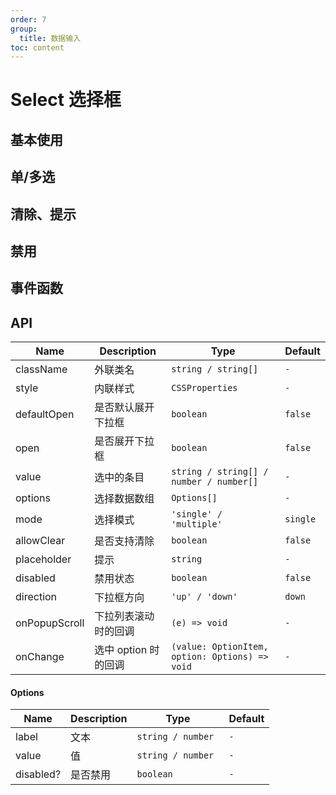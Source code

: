 ```yaml
---
order: 7
group:
  title: 数据输入
toc: content
---
```


# Select 选择框

<!-- <code src="./demos/ref.tsx"></code> -->

## 基本使用

<code src="./demos/basic.tsx"></code>

## 单/多选

<code src="./demos/mode.tsx"></code>

## 清除、提示

<code src="./demos/clear.tsx"></code>

## 禁用

<code src="./demos/disabled.tsx"></code>

## 事件函数

<code src="./demos/api.tsx"></code>

## API

| Name          | Description          | Type                                           | Default  |
| ------------- | -------------------- | ---------------------------------------------- | -------- |
| className     | 外联类名             | `string / string[]`                            | `-`      |
| style         | 内联样式             | `CSSProperties `                               | `-`      |
| defaultOpen   | 是否默认展开下拉框   | `boolean`                                      | `false`  |
| open          | 是否展开下拉框       | `boolean`                                      | `false`  |
| value         | 选中的条目           | `string / string[] / number / number[]`        | `-`      |
| options       | 选择数据数组         | `Options[]`                                    | `-`      |
| mode          | 选择模式             | `'single' / 'multiple'`                        | `single` |
| allowClear    | 是否支持清除         | `boolean`                                      | `false`  |
| placeholder   | 提示                 | `string`                                       | `-`      |
| disabled      | 禁用状态             | `boolean `                                     | `false`  |
| direction     | 下拉框方向           | `'up' / 'down'`                                | `down`   |
| onPopupScroll | 下拉列表滚动时的回调 | `(e) => void `                                 | `-`      |
| onChange      | 选中 option 时的回调 | `(value: OptionItem, option: Options) => void` | `-`      |

#### Options

| Name      | Description | Type               | Default |
| --------- | ----------- | ------------------ | ------- |
| label     | 文本        | `string / number`  | `-`     |
| value     | 值          | `string / number ` | `-`     |
| disabled? | 是否禁用    | `boolean`          | `-`     |

